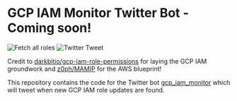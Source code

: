 # GCP IAM Monitor Twitter Bot - Coming soon!

![Fetch all roles](https://github.com/jdyke/gcp_iam_monitor_bot/workflows/Fetch%20all%20roles/badge.svg)
![Twitter Tweet](https://github.com/jdyke/gcp_iam_monitor_bot/workflows/tweet-release/badge.svg)


Credit to [darkbitio/gcp-iam-role-permissions](https://github.com/darkbitio/gcp-iam-role-permissions) for laying the GCP IAM groundwork and [z0ph/MAMIP](https://github.com/z0ph/MAMIP) for the AWS blueprint!


This repository contains the code for the Twitter bot [gcp_iam_monitor](https://twitter.com/gcp_iam_monitor) which will tweet when new GCP IAM role updates are found.




